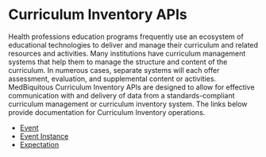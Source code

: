Curriculum Inventory APIs
=========================
Health professions education programs frequently use an ecosystem of educational technologies to deliver and manage their curriculum and related resources and activities. Many institutions have curriculum management systems that help them to manage the structure and content of the curriculum. In numerous cases, separate systems will each offer assessment, evaluation, and supplemental content or activities. 
MedBiquitous Curriculum Inventory APIs are designed to allow for effective communication with and delivery of data from a standards-compliant curriculum management or curriculum inventory system. The links below provide documentation for Curriculum Inventory operations.

* [Event](/api/curriculuminventory/event/v1/event.md)
* [Event Instance](/api/curriculuminventory/eventinstance/v1/eventinstance.md)
* [Expectation](/api/curriculuminventory/expectation/v1/expectation.md)
